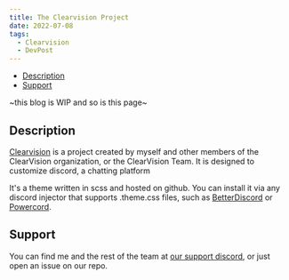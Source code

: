 ```yaml
---
title: The Clearvision Project
date: 2022-07-08
tags: 
  - Clearvision
  - DevPost
---
```

- [Description](#description)
- [Support](#support)

~this blog is WIP and so is this page~
## Description

[Clearvision](https://github.com/ClearVision) is a project created by myself and other members of the ClearVision organization, or the ClearVision Team. It is designed to customize discord, a chatting platform 

It's a theme written in scss and hosted on github. You can install it via any discord injector that supports .theme.css files, such as [BetterDiscord](https://betterdiscord.app/) or [Powercord](https://powercord.dev/).

## Support

You can find me and the rest of the team at [our support discord](https://discord.gg/7pNUC9C), or just open an issue on our repo.